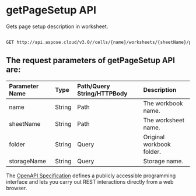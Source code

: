 # **getPageSetup API**

Gets page setup description in worksheet. 

```bash

GET http://api.aspose.cloud/v3.0//cells/{name}/worksheets/{sheetName}/pagesetup

```

## The request parameters of **getPageSetup** API are: 

| Parameter Name | Type | Path/Query String/HTTPBody | Description | 
| :- | :- | :- |:- | 
|name|String|Path|The workbook name.|
|sheetName|String|Path|The worksheet name.|
|folder|String|Query|Original workbook folder.|
|storageName|String|Query|Storage name.|


The [OpenAPI Specification](https://reference.aspose.cloud/cells/#/PageSetupController/GetPageSetup) defines a publicly accessible programming interface and lets you carry out REST interactions directly from a web browser.
